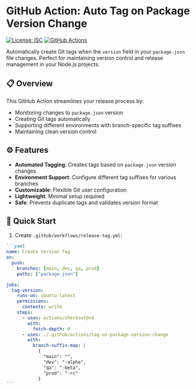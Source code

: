 # GitHub Action: Auto Tag on Package Version Change

[![License: ISC](https://img.shields.io/badge/License-ISC-blue.svg)](https://opensource.org/licenses/ISC)
[![GitHub Actions](https://img.shields.io/badge/github%20actions-%232671E5.svg?style=flat&logo=githubactions&logoColor=white)](https://github.com/features/actions)

Automatically create Git tags when the `version` field in your `package.json` file changes. Perfect for maintaining version control and release management in your Node.js projects.

## 📋 Overview

This GitHub Action streamlines your release process by:

- Monitoring changes to `package.json` version
- Creating Git tags automatically
- Supporting different environments with branch-specific tag suffixes
- Maintaining clean version control

## ⚙️ Features

- **Automated Tagging**: Creates tags based on `package.json` version changes
- **Environment Support**: Configure different tag suffixes for various branches
- **Customizable**: Flexible Git user configuration
- **Lightweight**: Minimal setup required
- **Safe**: Prevents duplicate tags and validates version format

## 🚀 Quick Start

1. Create `.github/workflows/release-tag.yml`:

````markdown
```yaml
name: Create Version Tag
on:
  push:
    branches: [main, dev, qa, prod]
    paths: ["package.json"]

jobs:
  tag-version:
    runs-on: ubuntu-latest
    permissions:
      contents: write
    steps:
      - uses: actions/checkout@v4
        with:
          fetch-depth: 0
      - uses: ./.github/actions/tag-on-package-version-change
        with:
          branch-suffix-map: |
            {
              "main": "",
              "dev": "-alpha",
              "qa": "-beta",
              "prod": "-rc"
            }
```
````

